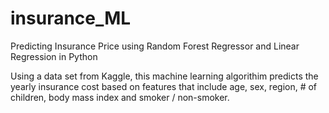 # insurance_ML
Predicting Insurance Price using Random Forest Regressor and Linear Regression in Python

Using a data set from Kaggle, this machine learning algorithim predicts the yearly insurance cost based on features that include age, sex, region, # of children, body mass index and smoker / non-smoker.

